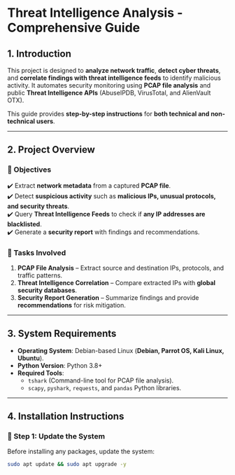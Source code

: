 # **Threat Intelligence Analysis - Comprehensive Guide**

## **1. Introduction**
This project is designed to **analyze network traffic**, **detect cyber threats**, and **correlate findings with threat intelligence feeds** to identify malicious activity. It automates security monitoring using **PCAP file analysis** and public **Threat Intelligence APIs** (AbuseIPDB, VirusTotal, and AlienVault OTX).  

This guide provides **step-by-step instructions** for **both technical and non-technical users**.

---

## **2. Project Overview**
### **🎯 Objectives**
✔️ Extract **network metadata** from a captured **PCAP file**.  
✔️ Detect **suspicious activity** such as **malicious IPs, unusual protocols, and security threats**.  
✔️ Query **Threat Intelligence Feeds** to check if **any IP addresses are blacklisted**.  
✔️ Generate a **security report** with findings and recommendations.  

### **📝 Tasks Involved**
1. **PCAP File Analysis** – Extract source and destination IPs, protocols, and traffic patterns.  
2. **Threat Intelligence Correlation** – Compare extracted IPs with **global security databases**.  
3. **Security Report Generation** – Summarize findings and provide **recommendations** for risk mitigation.  

---

## **3. System Requirements**
- **Operating System**: Debian-based Linux (**Debian, Parrot OS, Kali Linux, Ubuntu**).  
- **Python Version**: Python 3.8+  
- **Required Tools**:  
  - `tshark` (Command-line tool for PCAP file analysis).  
  - `scapy`, `pyshark`, `requests`, and `pandas` Python libraries.  

---

## **4. Installation Instructions**
### **🔹 Step 1: Update the System**
Before installing any packages, update the system:
```bash
sudo apt update && sudo apt upgrade -y

